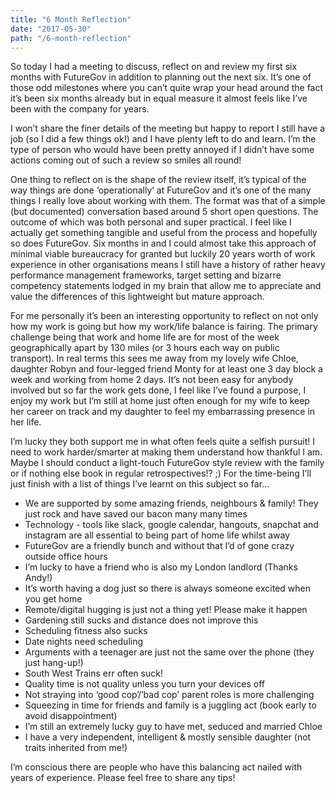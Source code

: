```yaml
---
title: "6 Month Reflection"
date: "2017-05-30"
path: "/6-month-reflection"
---
```


So today I had a meeting to discuss, reflect on and review my first six months with FutureGov in addition to planning out the next six. It’s one of those odd milestones where you can’t quite wrap your head around the fact it’s been six months already but in equal measure it almost feels like I’ve been with the company for years.

I won’t share the finer details of the meeting but happy to report I still have a job (so I did a few things ok!) and I have plenty left to do and learn. I’m the type of person who would have been pretty annoyed if I didn’t have some actions coming out of such a review so smiles all round!

One thing to reflect on is the shape of the review itself, it’s typical of the way things are done ‘operationally’ at FutureGov and it’s one of the many things I really love about working with them. The format was that of a simple (but documented) conversation based around 5 short open questions. The outcome of which was both personal and super practical. I feel like I actually get something tangible and useful from the process and hopefully so does FutureGov. Six months in and I could almost take this approach of minimal viable bureaucracy for granted but luckily 20 years worth of work experience in other organisations means I still have a history of rather heavy performance management frameworks, target setting and bizarre competency statements lodged in my brain that allow me to appreciate and value the differences of this lightweight but mature approach.

For me personally it’s been an interesting opportunity to reflect on not only how my work is going but how my work/life balance is fairing. The primary challenge being that work and home life are for most of the week geographically apart by 130 miles (or 3 hours each way on public transport). In real terms this sees me away from my lovely wife Chloe, daughter Robyn and four-legged friend Monty for at least one 3 day block a week and working from home 2 days.
It’s not been easy for anybody involved but so far the work gets done, I feel like I’ve found a purpose, I enjoy my work but I’m still at home just often enough for my wife to keep her career on track and my daughter to feel my embarrassing presence in her life.

I’m lucky they both support me in what often feels quite a selfish pursuit! I need to work harder/smarter at making them understand how thankful I am. Maybe I should conduct a light-touch FutureGov style review with the family or if nothing else book in regular retrospectives!? ;) For the time-being I’ll just finish with a list of things I’ve learnt on this subject so far…

- We are supported by some amazing friends, neighbours & family! They just rock and have saved our bacon many many times
- Technology - tools like slack, google calendar, hangouts, snapchat and instagram are all essential to being part of home life whilst away
- FutureGov are a friendly bunch and without that I’d of gone crazy outside office hours
- I’m lucky to have a friend who is also my London landlord (Thanks Andy!)
- It’s worth having a dog just so there is always someone excited when you get home
- Remote/digital hugging is just not a thing yet! Please make it happen
- Gardening still sucks and distance does not improve this
- Scheduling fitness also sucks
- Date nights need scheduling
- Arguments with a teenager are just not the same over the phone (they just hang-up!)
- South West Trains err often suck!
- Quality time is not quality unless you turn your devices off
- Not straying into ‘good cop’/’bad cop’ parent roles is more challenging
- Squeezing in time for friends and family is a juggling act (book early to avoid disappointment)
- I’m still an extremely lucky guy to have met, seduced and married Chloe
- I have a very independent, intelligent & mostly sensible daughter (not traits inherited from me!)

I’m conscious there are people who have this balancing act nailed with years of experience. Please feel free to share any tips!
